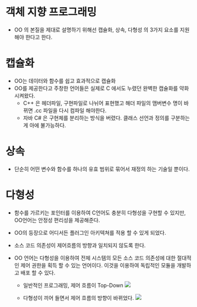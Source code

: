 # 객체 지향 프로그래밍
  * OO 의 본질을 제대로 설명하기 위해선 캡슐화, 상속, 다형성 의 3가지 요소를 지원해야 한다고 한다.

# 캡슐화

  * OO는 데이터와 함수를 쉽고 효과적으로 캡슐화
  * OO를 제공한다고 주창한 언어들은 실제로 C 에서도 누렸던 완벽한 캡슐화를 약화시켜왔다.
    * C++ 은 헤더파일, 구현파일로 나뉘어 표현했고 해더 파일의 맴버변수 명이 바뀌면 .cc 파일을 다시 컴파일 해야한다.
    * 자바 C# 은 구현체를 분리하는 방식을 버렸다. 클래스 선언과 정의를 구분하는게 아에 불가능하다.
  
# 상속

  * 단순히 어떤 변수와 함수를 하나의 유효 범위로 묶어서 재정의 하는 기술일 뿐이다.

# 다형성

  * 함수를 가르키는 포인터를 이용하여 C언어도 충분히 다형성을 구현할 수 있지만, OO언어는 안정성 편리성을 제공해준다.
  * OO의 등장으로 어디서든 플러그인 아키텍쳐를 적용 할 수 있게 되었다.
  * 소스 코드 의존성이 제어흐름의 방향과 일치되지 않도록 한다.
  * OO 언어는 다형성을 이용하여 전체 시스템의 모든 소스 코드 의존성에 대한 절대적인 제어 권한을 획득 할 수 있는 언어이다. 이것을 이용하여 독립적인 모듈을 개발하고 배포 할 수 있다.

    * 일반적인 프로그래밍, 제어 흐름이 Top-Down
      <img src = "https://user-images.githubusercontent.com/17817719/64397753-3c341580-d09d-11e9-8146-51d7ff241682.png">

    * 다형성이 끼어 들면서 제어 흐름의 방향이 바뀌었다.
      <img src = "https://user-images.githubusercontent.com/17817719/64397754-3c341580-d09d-11e9-84ec-8be60ad9c031.png">
